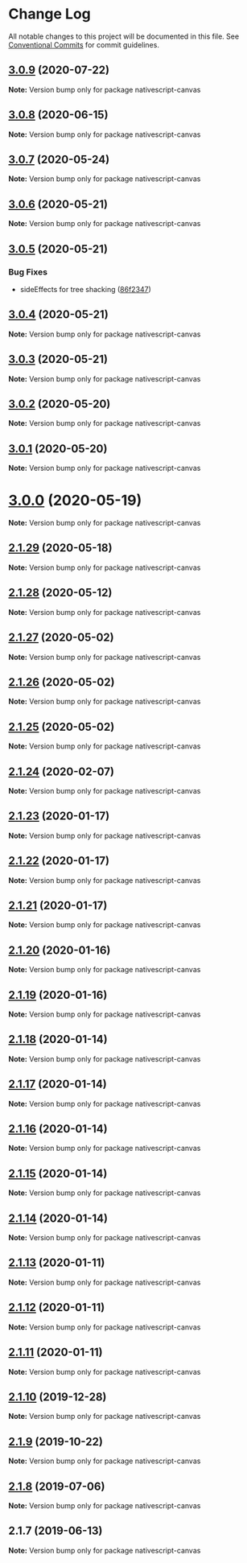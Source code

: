 # Change Log

All notable changes to this project will be documented in this file.
See [Conventional Commits](https://conventionalcommits.org) for commit guidelines.

## [3.0.9](https://github.com/Akylas/nativescript-canvas/compare/v3.0.8...v3.0.9) (2020-07-22)

**Note:** Version bump only for package nativescript-canvas





## [3.0.8](https://github.com/Akylas/nativescript-canvas/compare/v3.0.7...v3.0.8) (2020-06-15)

**Note:** Version bump only for package nativescript-canvas





## [3.0.7](https://github.com/Akylas/nativescript-canvas/compare/v3.0.6...v3.0.7) (2020-05-24)

**Note:** Version bump only for package nativescript-canvas





## [3.0.6](https://github.com/Akylas/nativescript-canvas/compare/v3.0.5...v3.0.6) (2020-05-21)

**Note:** Version bump only for package nativescript-canvas





## [3.0.5](https://github.com/Akylas/nativescript-canvas/compare/v3.0.4...v3.0.5) (2020-05-21)


### Bug Fixes

* sideEffects for tree shacking ([86f2347](https://github.com/Akylas/nativescript-canvas/commit/86f234736d1e87a4c619a2190119b3fcc4f6c534))





## [3.0.4](https://github.com/Akylas/nativescript-canvas/compare/v3.0.3...v3.0.4) (2020-05-21)

**Note:** Version bump only for package nativescript-canvas





## [3.0.3](https://github.com/Akylas/nativescript-canvas/compare/v3.0.2...v3.0.3) (2020-05-21)

**Note:** Version bump only for package nativescript-canvas





## [3.0.2](https://github.com/Akylas/nativescript-canvas/compare/v3.0.1...v3.0.2) (2020-05-20)

**Note:** Version bump only for package nativescript-canvas





## [3.0.1](https://github.com/Akylas/nativescript-canvas/compare/v3.0.0...v3.0.1) (2020-05-20)

**Note:** Version bump only for package nativescript-canvas





# [3.0.0](https://github.com/Akylas/nativescript-canvas/compare/v2.1.29...v3.0.0) (2020-05-19)

**Note:** Version bump only for package nativescript-canvas





## [2.1.29](https://github.com/Akylas/nativescript-canvas/compare/v2.1.28...v2.1.29) (2020-05-18)

**Note:** Version bump only for package nativescript-canvas





## [2.1.28](https://github.com/Akylas/nativescript-canvas/compare/v2.1.27...v2.1.28) (2020-05-12)

**Note:** Version bump only for package nativescript-canvas





## [2.1.27](https://github.com/Akylas/nativescript-canvas/compare/v2.1.26...v2.1.27) (2020-05-02)

**Note:** Version bump only for package nativescript-canvas





## [2.1.26](https://github.com/Akylas/nativescript-canvas/compare/v2.1.25...v2.1.26) (2020-05-02)

**Note:** Version bump only for package nativescript-canvas





## [2.1.25](https://github.com/Akylas/nativescript-canvas/compare/v2.1.24...v2.1.25) (2020-05-02)

**Note:** Version bump only for package nativescript-canvas





## [2.1.24](https://github.com/Akylas/nativescript-canvas/compare/v2.1.23...v2.1.24) (2020-02-07)

**Note:** Version bump only for package nativescript-canvas





## [2.1.23](https://github.com/Akylas/nativescript-canvas/compare/v2.1.22...v2.1.23) (2020-01-17)

**Note:** Version bump only for package nativescript-canvas





## [2.1.22](https://github.com/Akylas/nativescript-canvas/compare/v2.1.21...v2.1.22) (2020-01-17)

**Note:** Version bump only for package nativescript-canvas





## [2.1.21](https://github.com/Akylas/nativescript-canvas/compare/v2.1.20...v2.1.21) (2020-01-17)

**Note:** Version bump only for package nativescript-canvas





## [2.1.20](https://github.com/Akylas/nativescript-canvas/compare/v2.1.19...v2.1.20) (2020-01-16)

**Note:** Version bump only for package nativescript-canvas





## [2.1.19](https://github.com/Akylas/nativescript-canvas/compare/v2.1.18...v2.1.19) (2020-01-16)

**Note:** Version bump only for package nativescript-canvas





## [2.1.18](https://github.com/Akylas/nativescript-canvas/compare/v2.1.17...v2.1.18) (2020-01-14)

**Note:** Version bump only for package nativescript-canvas





## [2.1.17](https://github.com/Akylas/nativescript-canvas/compare/v2.1.16...v2.1.17) (2020-01-14)

**Note:** Version bump only for package nativescript-canvas





## [2.1.16](https://github.com/Akylas/nativescript-canvas/compare/v2.1.15...v2.1.16) (2020-01-14)

**Note:** Version bump only for package nativescript-canvas





## [2.1.15](https://github.com/Akylas/nativescript-canvas/compare/v2.1.14...v2.1.15) (2020-01-14)

**Note:** Version bump only for package nativescript-canvas





## [2.1.14](https://github.com/Akylas/nativescript-canvas/compare/v2.1.13...v2.1.14) (2020-01-14)

**Note:** Version bump only for package nativescript-canvas





## [2.1.13](https://github.com/Akylas/nativescript-canvas/compare/v2.1.12...v2.1.13) (2020-01-11)

**Note:** Version bump only for package nativescript-canvas





## [2.1.12](https://github.com/Akylas/nativescript-canvas/compare/v2.1.11...v2.1.12) (2020-01-11)

**Note:** Version bump only for package nativescript-canvas





## [2.1.11](https://github.com/Akylas/nativescript-canvas/compare/v2.1.10...v2.1.11) (2020-01-11)

**Note:** Version bump only for package nativescript-canvas





## [2.1.10](https://github.com/Akylas/nativescript-canvas/compare/v2.1.9...v2.1.10) (2019-12-28)

**Note:** Version bump only for package nativescript-canvas





## [2.1.9](https://github.com/Akylas/nativescript-canvas/compare/v2.1.8...v2.1.9) (2019-10-22)

**Note:** Version bump only for package nativescript-canvas





## [2.1.8](https://github.com/Akylas/nativescript-canvas/compare/v2.1.7...v2.1.8) (2019-07-06)

**Note:** Version bump only for package nativescript-canvas





## 2.1.7 (2019-06-13)

**Note:** Version bump only for package nativescript-canvas
